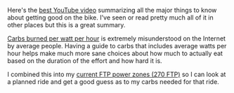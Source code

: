 Here's the [best YouTube video](https://youtu.be/C6Em295TBFg?si=veniErwLJlWEY1OY) summarizing all the major things to know about getting good on the bike. I've seen or read pretty much all of it in other places but this is a great summary.

[Carbs burned per watt per hour](../Cycling/Carbs%20burned%20per%20watt%20per%20hour.md) is extremely misunderstood on the Internet by average people. Having a guide to carbs that includes average watts per hour helps make much more sane choices about how much to actually eat based on the duration of the effort and how hard it is.

I combined this into my [current FTP power zones (270 FTP)](../Cycling/Current%20FTP%20power%20zones%20(270%20FTP).md) so I can look at a planned ride and get a good guess as to my carbs needed for that ride.